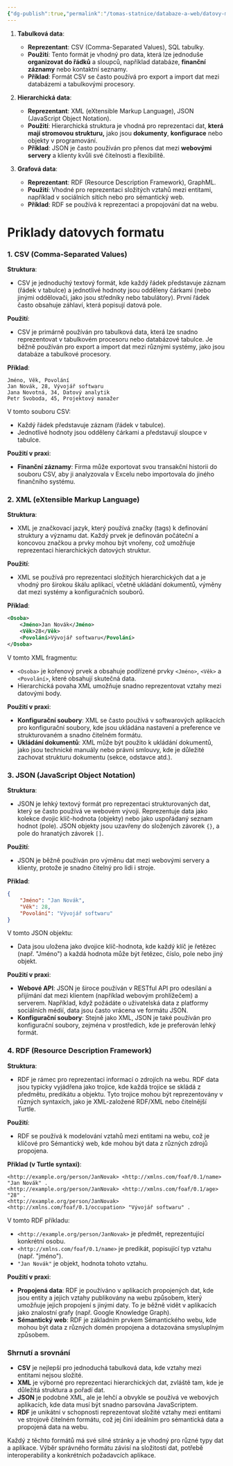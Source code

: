 ```yaml
---
{"dg-publish":true,"permalink":"/tomas-statnice/databaze-a-web/datovy-management/datove-formaty/zakladni-typy-strukturovanych-dat/","tags":["tomas","databaze_a_web","datovy_management"],"noteIcon":""}
---
```


1. **Tabulková data**:
   - **Reprezentant**: CSV (Comma-Separated Values), SQL tabulky.
   - **Použití**: Tento formát je vhodný pro data, která lze jednoduše **organizovat do řádků** a sloupců, například databáze, **finanční záznamy** nebo kontaktní seznamy. 
   - **Příklad**: Formát CSV se často používá pro export a import dat mezi databázemi a tabulkovými procesory.

2. **Hierarchická data**:
   - **Reprezentant**: XML (eXtensible Markup Language), JSON (JavaScript Object Notation).
   - **Použití**: Hierarchická struktura je vhodná pro reprezentaci dat, **která mají stromovou strukturu,** jako jsou **dokumenty**, **konfigurace** nebo objekty v programování.
   - **Příklad**: JSON je často používán pro přenos dat mezi **webovými servery** a klienty kvůli své čitelnosti a flexibilitě.

3. **Grafová data**:
   - **Reprezentant**: RDF (Resource Description Framework), GraphML.
   - **Použití**: Vhodné pro reprezentaci složitých vztahů mezi entitami, například v sociálních sítích nebo pro sémantický web.
   - **Příklad**: RDF se používá k reprezentaci a propojování dat na webu.

# Priklady datovych formatu
### 1. **CSV (Comma-Separated Values)**
   
**Struktura**: 
- CSV je jednoduchý textový formát, kde každý řádek představuje záznam (řádek v tabulce) a jednotlivé hodnoty jsou odděleny čárkami (nebo jinými oddělovači, jako jsou středníky nebo tabulátory). První řádek často obsahuje záhlaví, která popisují datová pole.

**Použití**:
- CSV je primárně používán pro tabulková data, která lze snadno reprezentovat v tabulkovém procesoru nebo databázové tabulce. Je běžně používán pro export a import dat mezi různými systémy, jako jsou databáze a tabulkové procesory.

**Příklad**:
```csv
Jméno, Věk, Povolání
Jan Novák, 28, Vývojář softwaru
Jana Novotná, 34, Datový analytik
Petr Svoboda, 45, Projektový manažer
```
V tomto souboru CSV:
- Každý řádek představuje záznam (řádek v tabulce).
- Jednotlivé hodnoty jsou odděleny čárkami a představují sloupce v tabulce.

**Použití v praxi**:
- **Finanční záznamy**: Firma může exportovat svou transakční historii do souboru CSV, aby ji analyzovala v Excelu nebo importovala do jiného finančního systému.

### 2. **XML (eXtensible Markup Language)**

**Struktura**:
- XML je značkovací jazyk, který používá značky (tags) k definování struktury a významu dat. Každý prvek je definován počáteční a koncovou značkou a prvky mohou být vnořeny, což umožňuje reprezentaci hierarchických datových struktur.

**Použití**:
- XML se používá pro reprezentaci složitých hierarchických dat a je vhodný pro širokou škálu aplikací, včetně ukládání dokumentů, výměny dat mezi systémy a konfiguračních souborů.

**Příklad**:
```xml
<Osoba>
    <Jméno>Jan Novák</Jméno>
    <Věk>28</Věk>
    <Povolání>Vývojář softwaru</Povolání>
</Osoba>
```
V tomto XML fragmentu:
- `<Osoba>` je kořenový prvek a obsahuje podřízené prvky `<Jméno>`, `<Věk>` a `<Povolání>`, které obsahují skutečná data.
- Hierarchická povaha XML umožňuje snadno reprezentovat vztahy mezi datovými body.

**Použití v praxi**:
- **Konfigurační soubory**: XML se často používá v softwarových aplikacích pro konfigurační soubory, kde jsou ukládána nastavení a preference ve strukturovaném a snadno čitelném formátu.
- **Ukládání dokumentů**: XML může být použito k ukládání dokumentů, jako jsou technické manuály nebo právní smlouvy, kde je důležité zachovat strukturu dokumentu (sekce, odstavce atd.).

### 3. **JSON (JavaScript Object Notation)**

**Struktura**:
- JSON je lehký textový formát pro reprezentaci strukturovaných dat, který se často používá ve webovém vývoji. Reprezentuje data jako kolekce dvojic klíč-hodnota (objekty) nebo jako uspořádaný seznam hodnot (pole). JSON objekty jsou uzavřeny do složených závorek `{}`, a pole do hranatých závorek `[]`.

**Použití**:
- JSON je běžně používán pro výměnu dat mezi webovými servery a klienty, protože je snadno čitelný pro lidi i stroje.

**Příklad**:
```json
{
    "Jméno": "Jan Novák",
    "Věk": 28,
    "Povolání": "Vývojář softwaru"
}
```
V tomto JSON objektu:
- Data jsou uložena jako dvojice klíč-hodnota, kde každý klíč je řetězec (např. "Jméno") a každá hodnota může být řetězec, číslo, pole nebo jiný objekt.

**Použití v praxi**:
- **Webové API**: JSON je široce používán v RESTful API pro odesílání a přijímání dat mezi klientem (například webovým prohlížečem) a serverem. Například, když požádáte o uživatelská data z platformy sociálních médií, data jsou často vrácena ve formátu JSON.
- **Konfigurační soubory**: Stejně jako XML, JSON je také používán pro konfigurační soubory, zejména v prostředích, kde je preferován lehký formát.

### 4. **RDF (Resource Description Framework)**

**Struktura**:
- RDF je rámec pro reprezentaci informací o zdrojích na webu. RDF data jsou typicky vyjádřena jako trojice, kde každá trojice se skládá z předmětu, predikátu a objektu. Tyto trojice mohou být reprezentovány v různých syntaxích, jako je XML-založené RDF/XML nebo čitelnější Turtle.

**Použití**:
- RDF se používá k modelování vztahů mezi entitami na webu, což je klíčové pro Sémantický web, kde mohou být data z různých zdrojů propojena.

**Příklad (v Turtle syntaxi)**:
```turtle
<http://example.org/person/JanNovak> <http://xmlns.com/foaf/0.1/name> "Jan Novák" .
<http://example.org/person/JanNovak> <http://xmlns.com/foaf/0.1/age> "28" .
<http://example.org/person/JanNovak> <http://xmlns.com/foaf/0.1/occupation> "Vývojář softwaru" .
```
V tomto RDF příkladu:
- `<http://example.org/person/JanNovak>` je předmět, reprezentující konkrétní osobu.
- `<http://xmlns.com/foaf/0.1/name>` je predikát, popisující typ vztahu (např. "jméno").
- `"Jan Novák"` je objekt, hodnota tohoto vztahu.

**Použití v praxi**:
- **Propojená data**: RDF je používáno v aplikacích propojených dat, kde jsou entity a jejich vztahy publikovány na webu způsobem, který umožňuje jejich propojení s jinými daty. To je běžně vidět v aplikacích jako znalostní grafy (např. Google Knowledge Graph).
- **Sémantický web**: RDF je základním prvkem Sémantického webu, kde mohou být data z různých domén propojena a dotazována smysluplným způsobem.

### Shrnutí a srovnání

- **CSV** je nejlepší pro jednoduchá tabulková data, kde vztahy mezi entitami nejsou složité.
- **XML** je výborné pro reprezentaci hierarchických dat, zvláště tam, kde je důležitá struktura a pořadí dat.
- **JSON** je podobné XML, ale je lehčí a obvykle se používá ve webových aplikacích, kde data musí být snadno parsována JavaScriptem.
- **RDF** je unikátní v schopnosti reprezentovat složité vztahy mezi entitami ve strojově čitelném formátu, což jej činí ideálním pro sémantická data a propojená data na webu.

Každý z těchto formátů má své silné stránky a je vhodný pro různé typy dat a aplikace. Výběr správného formátu závisí na složitosti dat, potřebě interoperability a konkrétních požadavcích aplikace.